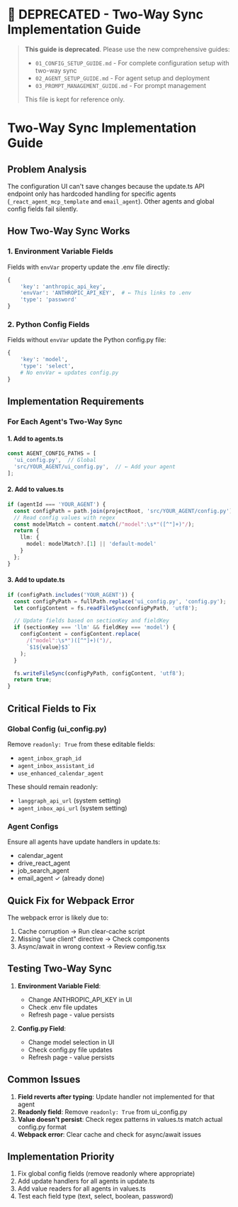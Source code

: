 # 🚨 DEPRECATED - Two-Way Sync Implementation Guide

> **This guide is deprecated**. Please use the new comprehensive guides:
> - `01_CONFIG_SETUP_GUIDE.md` - For complete configuration setup with two-way sync
> - `02_AGENT_SETUP_GUIDE.md` - For agent setup and deployment
> - `03_PROMPT_MANAGEMENT_GUIDE.md` - For prompt management
>
> This file is kept for reference only.

# Two-Way Sync Implementation Guide

## Problem Analysis
The configuration UI can't save changes because the update.ts API endpoint only has hardcoded handling for specific agents (`_react_agent_mcp_template` and `email_agent`). Other agents and global config fields fail silently.

## How Two-Way Sync Works

### 1. Environment Variable Fields
Fields with `envVar` property update the .env file directly:
```python
{
    'key': 'anthropic_api_key',
    'envVar': 'ANTHROPIC_API_KEY',  # ← This links to .env
    'type': 'password'
}
```

### 2. Python Config Fields
Fields without `envVar` update the Python config.py file:
```python
{
    'key': 'model',
    'type': 'select',
    # No envVar = updates config.py
}
```

## Implementation Requirements

### For Each Agent's Two-Way Sync

#### 1. Add to agents.ts
```typescript
const AGENT_CONFIG_PATHS = [
  'ui_config.py',  // Global
  'src/YOUR_AGENT/ui_config.py',  // ← Add your agent
];
```

#### 2. Add to values.ts
```typescript
if (agentId === 'YOUR_AGENT') {
  const configPath = path.join(projectRoot, 'src/YOUR_AGENT/config.py');
  // Read config values with regex
  const modelMatch = content.match(/"model":\s*"([^"]+)"/);
  return {
    llm: {
      model: modelMatch?.[1] || 'default-model'
    }
  };
}
```

#### 3. Add to update.ts
```typescript
if (configPath.includes('YOUR_AGENT')) {
  const configPyPath = fullPath.replace('ui_config.py', 'config.py');
  let configContent = fs.readFileSync(configPyPath, 'utf8');

  // Update fields based on sectionKey and fieldKey
  if (sectionKey === 'llm' && fieldKey === 'model') {
    configContent = configContent.replace(
      /("model":\s*")([^"]+)(")/,
      `$1${value}$3`
    );
  }

  fs.writeFileSync(configPyPath, configContent, 'utf8');
  return true;
}
```

## Critical Fields to Fix

### Global Config (ui_config.py)
Remove `readonly: True` from these editable fields:
- `agent_inbox_graph_id`
- `agent_inbox_assistant_id`
- `use_enhanced_calendar_agent`

These should remain readonly:
- `langgraph_api_url` (system setting)
- `agent_inbox_api_url` (system setting)

### Agent Configs
Ensure all agents have update handlers in update.ts:
- calendar_agent
- drive_react_agent
- job_search_agent
- email_agent ✓ (already done)

## Quick Fix for Webpack Error

The webpack error is likely due to:
1. Cache corruption → Run clear-cache script
2. Missing "use client" directive → Check components
3. Async/await in wrong context → Review config.tsx

## Testing Two-Way Sync

1. **Environment Variable Field**:
   - Change ANTHROPIC_API_KEY in UI
   - Check .env file updates
   - Refresh page - value persists

2. **Config.py Field**:
   - Change model selection in UI
   - Check config.py file updates
   - Refresh page - value persists

## Common Issues

1. **Field reverts after typing**: Update handler not implemented for that agent
2. **Readonly field**: Remove `readonly: True` from ui_config.py
3. **Value doesn't persist**: Check regex patterns in values.ts match actual config.py format
4. **Webpack error**: Clear cache and check for async/await issues

## Implementation Priority

1. Fix global config fields (remove readonly where appropriate)
2. Add update handlers for all agents in update.ts
3. Add value readers for all agents in values.ts
4. Test each field type (text, select, boolean, password)